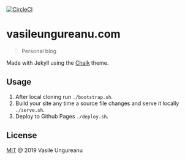 [![CircleCI](https://circleci.com/gh/VasileUngureanu/vasileungureanu.com.svg?style=svg)](https://circleci.com/gh/VasileUngureanu/vasileungureanu.com)

# vasileungureanu.com

> Personal blog

Made with Jekyll using the [Chalk](https://github.com/nielsenramon/chalk) theme.

## Usage

1. After local cloning run `./bootstrap.sh`.
1. Build your site any time a source file changes and serve it locally `./serve.sh`.
1. Deploy to Github Pages `./deploy.sh`. 

License
-------

[MIT](LICENSE) @ 2019 Vasile Ungureanu
